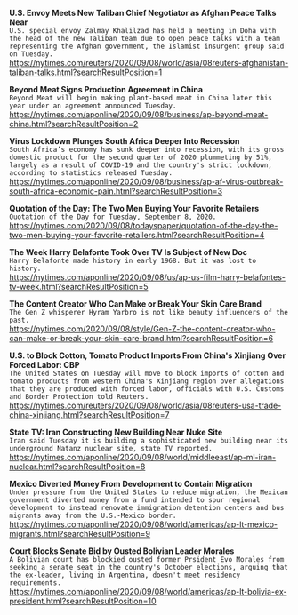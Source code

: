 **U.S. Envoy Meets New Taliban Chief Negotiator as Afghan Peace Talks Near**\
`U.S. special envoy Zalmay Khalilzad has held a meeting in Doha with the head of the new Taliban team due to open peace talks with a team representing the Afghan government, the Islamist insurgent group said on Tuesday.`\
https://nytimes.com/reuters/2020/09/08/world/asia/08reuters-afghanistan-taliban-talks.html?searchResultPosition=1

**Beyond Meat Signs Production Agreement in China**\
`Beyond Meat will begin making plant-based meat in China later this year under an agreement announced Tuesday.`\
https://nytimes.com/aponline/2020/09/08/business/ap-beyond-meat-china.html?searchResultPosition=2

**Virus Lockdown Plunges South Africa Deeper Into Recession**\
`South Africa’s economy has sunk deeper into recession, with its gross domestic product for the second quarter of 2020 plummeting by 51%, largely as a result of COVID-19 and the country's strict lockdown, according to statistics released Tuesday. `\
https://nytimes.com/aponline/2020/09/08/business/ap-af-virus-outbreak-south-africa-economic-pain.html?searchResultPosition=3

**Quotation of the Day: The Two Men Buying Your Favorite Retailers**\
`Quotation of the Day for Tuesday, September 8, 2020.`\
https://nytimes.com/2020/09/08/todayspaper/quotation-of-the-day-the-two-men-buying-your-favorite-retailers.html?searchResultPosition=4

**The Week Harry Belafonte Took Over TV Is Subject of New Doc**\
`Harry Belafonte made history in early 1968. But it was lost to history.`\
https://nytimes.com/aponline/2020/09/08/us/ap-us-film-harry-belafontes-tv-week.html?searchResultPosition=5

**The Content Creator Who Can Make or Break Your Skin Care Brand**\
`The Gen Z whisperer Hyram Yarbro is not like beauty influencers of the past.`\
https://nytimes.com/2020/09/08/style/Gen-Z-the-content-creator-who-can-make-or-break-your-skin-care-brand.html?searchResultPosition=6

**U.S. to Block Cotton, Tomato Product Imports From China's Xinjiang Over Forced Labor: CBP**\
`The United States on Tuesday will move to block imports of cotton and tomato products from western China's Xinjiang region over allegations that they are produced with forced labor, officials with U.S. Customs and Border Protection told Reuters.`\
https://nytimes.com/reuters/2020/09/08/world/asia/08reuters-usa-trade-china-xinjiang.html?searchResultPosition=7

**State TV: Iran Constructing New Building Near Nuke Site**\
`Iran said Tuesday it is building a sophisticated new building near its underground Natanz nuclear site, state TV reported.`\
https://nytimes.com/aponline/2020/09/08/world/middleeast/ap-ml-iran-nuclear.html?searchResultPosition=8

**Mexico Diverted Money From Development to Contain Migration**\
`Under pressure from the United States to reduce migration, the Mexican government diverted money from a fund intended to spur regional development to instead renovate immigration detention centers and bus migrants away from the U.S.-Mexico border.`\
https://nytimes.com/aponline/2020/09/08/world/americas/ap-lt-mexico-migrants.html?searchResultPosition=9

**Court Blocks Senate Bid by Ousted Bolivian Leader Morales**\
`A Bolivian court has blockied ousted former Prsident Evo Morales from seeking a senate seat in the country's October elections, arguing that the ex-leader, living in Argentina, doesn't meet residency requirements.`\
https://nytimes.com/aponline/2020/09/08/world/americas/ap-lt-bolivia-ex-president.html?searchResultPosition=10

